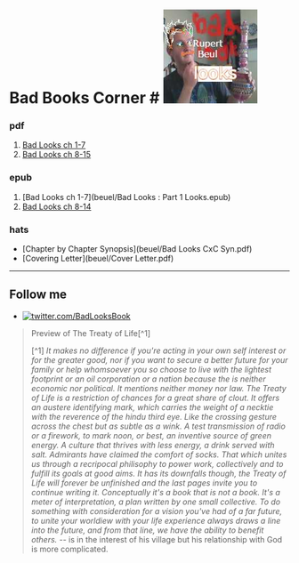 # Bad Books Corner # ![Raindrew](beuel/Rain.jpg)
### pdf ###
  1. [Bad Looks ch 1-7](beuel/Bad-Looks-1-25.pdf)
  2. [Bad Looks ch 8-15](beuel/Bad-Looks-26-46.pdf)
### epub ###
  1. [Bad Looks ch 1-7](beuel/Bad Looks : Part 1 Looks.epub)
  2. [Bad Looks ch 8-14](beuel/Bad-Looks-8-14.epub)
### hats ###
  - [Chapter by Chapter Synopsis](beuel/Bad Looks CxC Syn.pdf)
  - [Covering Letter](beuel/Cover Letter.pdf)  
***
## Follow me ##
  - [![twitter.com/BadLooksBook](https://img.shields.io:/twitter/follow/BadLooksBook?style=social)](https://twitter.com/BadLooksBook)
> Preview of The Treaty of Life[^1] 
> 
>  [^1] _It makes no difference if you're acting in your own self interest or for the greater good, nor if you want to secure a better future for your family or help whomsoever you so choose to live with the lightest footprint or an oil corporation or a nation because the is neither economic nor political. It mentions neither money nor law. The Treaty of Life is a restriction of chances for a great share of clout. It offers an austere identifying mark, which carries the weight of a necktie with the reverence of the hindu third eye. Like the crossing gesture across the chest but as subtle as a wink. A test transmission of radio or a firework, to mark noon, or best, an inventive source of green energy. A culture that thrives with less energy, a drink served with salt. 
Admirants have claimed the comfort of socks. That which unites us through a recripocal philisophy  to power work, collectively and to fulfill its goals at good aims. It has its downfalls though, the Treaty of Life will forever be unfinished and the last pages invite you to continue writing it. Conceptually it's a book that is not a book. It's a meter of interpretation, a plan written by one small collective.
	To do something with consideration for a vision you've had of a far future, to unite your worldiew with your life experience always draws a line into the future, and from that line, we have the ability to benefit others. -_- is in the interest of his village but his relationship with God is more complicated.
